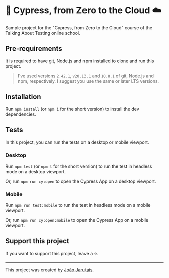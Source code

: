 # 🌲 Cypress, from Zero to the Cloud ☁️

Sample project for the "Cypress, from Zero to the Cloud" course of the Talking About Testing online school.

## Pre-requirements

It is required to have git, Node.js and npm installed to clone and run this project.

> I've used versions `2.42.1`, `v20.13.1` and `10.8.1` of git, Node.js and npm, respectively. I suggest you use the same or later LTS versions.

## Installation

Run `npm install` (or `npm i` for the short version) to install the dev dependencies.

## Tests

In this project, you can run the tests on a desktop or mobile viewport.

### Desktop

Run `npm test` (or `npm t` for the short version) to run the test in headless mode on a desktop viewport.

Or, run `npm run cy:open` to open the Cypress App on a desktop viewport.

### Mobile

Run `npm run test:mobile` to run the test in headless mode on a mobile viewport.

Or, run `npm run cy:open:mobile` to open the Cypress App on a mobile viewport.

## Support this project

If you want to support this project, leave a ⭐.

___

This project was created by [João Jarutais](https://www.linkedin.com/in/jarutais/).